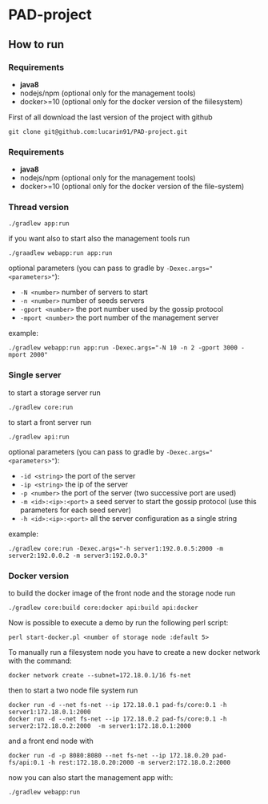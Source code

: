 # PAD-project

## How to run
### Requirements
- **java8**
- nodejs/npm (optional only for the management tools)
- docker>=10 (optional only for the docker version of the fiilesystem)

First of all download the last version of the project with github
```
git clone git@github.com:lucarin91/PAD-project.git
```

### Requirements
- **java8**
- nodejs/npm (optional only for the management tools)
- docker>=10 (optional only for the docker version of the file-system)

### Thread version
```
./gradlew app:run
```
if you want also to start also the management tools run
```
./graadlew webapp:run app:run
```

optional parameters (you can pass to gradle by `-Dexec.args="<parameters>"`):
- `-N <number>` number of servers to start
- `-n <number>` number of seeds servers
- `-gport <number>` the port number used by the gossip protocol
- `-mport <number>` the port number of the management server

example:
```
./gradlew webapp:run app:run -Dexec.args="-N 10 -n 2 -gport 3000 -mport 2000"
```

### Single server
to start a storage server run
```
./gradlew core:run
```
to start a front server run
```
./gradlew api:run
```

optional parameters (you can pass to gradle by `-Dexec.args="<parameters>"`):
- `-id <string>` the port of the server
- `-ip <string>` the ip of the server
- `-p <number>` the port of the server (two successive port are used)
- `-m <id>:<ip>:<port>` a seed server to start the gossip protocol (use this parameters for each seed server)
- `-h <id>:<ip>:<port>` all the server configuration as a single string

example:
```
./gradlew core:run -Dexec.args="-h server1:192.0.0.5:2000 -m server2:192.0.0.2 -m server3:192.0.0.3"
```

### Docker version
to build the docker image of the front node and the storage node run
```
./gradlew core:build core:docker api:build api:docker
```

Now is possible to execute a demo by run the following perl script:
```
perl start-docker.pl <number of storage node :default 5>
```

To manually run a filesystem node you have to create a new docker network with the command:
```
docker network create --subnet=172.18.0.1/16 fs-net
```
then to start a two node file system run
```
docker run -d --net fs-net --ip 172.18.0.1 pad-fs/core:0.1 -h server1:172.18.0.1:2000
docker run -d --net fs-net --ip 172.18.0.2 pad-fs/core:0.1 -h server2:172.18.0.2:2000  -m server1:172.18.0.1:2000

```
and a front end node with
```
docker run -d -p 8080:8080 --net fs-net --ip 172.18.0.20 pad-fs/api:0.1 -h rest:172.18.0.20:2000 -m server2:172.18.0.2:2000
```
now you can also start the management app with:
```
./gradlew webapp:run
```
